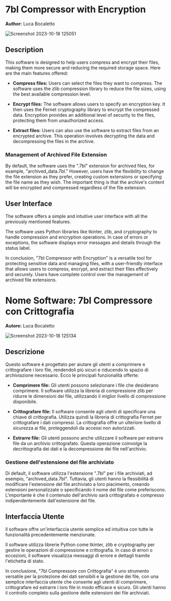 # 7bl Compressor with Encryption

**Author:** Luca Bocaletto

![Screenshot 2023-10-18 125051](https://github.com/elektronoide/7bl-Compressor-Encryption/assets/134635227/90a088c6-4786-47f9-a6f3-5d782186da04)

## Description

This software is designed to help users compress and encrypt their files, making them more secure and reducing the required storage space. Here are the main features offered:

- **Compress files:** Users can select the files they want to compress. The software uses the zlib compression library to reduce the file sizes, using the best available compression level.

- **Encrypt files:** The software allows users to specify an encryption key. It then uses the Fernet cryptography library to encrypt the compressed data. Encryption provides an additional level of security to the files, protecting them from unauthorized access.

- **Extract files:** Users can also use the software to extract files from an encrypted archive. This operation involves decrypting the data and decompressing the files in the archive.

### Management of Archived File Extension

By default, the software uses the ".7bl" extension for archived files, for example, "archived_data.7bl." However, users have the flexibility to change the file extension as they prefer, creating custom extensions or specifying the file name as they wish. The important thing is that the archive's content will be encrypted and compressed regardless of the file extension.

## User Interface

The software offers a simple and intuitive user interface with all the previously mentioned features.

The software uses Python libraries like tkinter, zlib, and cryptography to handle compression and encryption operations. In case of errors or exceptions, the software displays error messages and details through the status label.

In conclusion, "7bl Compressor with Encryption" is a versatile tool for protecting sensitive data and managing files, with a user-friendly interface that allows users to compress, encrypt, and extract their files effectively and securely. Users have complete control over the management of archived file extensions.

# Nome Software: 7bl Compressore con Crittografia

**Autore:** Luca Bocaletto

![Screenshot 2023-10-18 125134](https://github.com/elektronoide/7bl-Compressor-Encryption/assets/134635227/89101817-f4b8-4a22-9e30-5c37ab5007c3)

## Descrizione

Questo software è progettato per aiutare gli utenti a comprimere e crittografare i loro file, rendendoli più sicuri e riducendo lo spazio di archiviazione necessario. Ecco le principali funzionalità offerte:

- **Comprimere file:** Gli utenti possono selezionare i file che desiderano comprimere. Il software utilizza la libreria di compressione zlib per ridurre le dimensioni dei file, utilizzando il miglior livello di compressione disponibile.

- **Crittografare file:** Il software consente agli utenti di specificare una chiave di crittografia. Utilizza quindi la libreria di crittografia Fernet per crittografare i dati compressi. La crittografia offre un ulteriore livello di sicurezza ai file, proteggendoli da accessi non autorizzati.

- **Estrarre file:** Gli utenti possono anche utilizzare il software per estrarre file da un archivio crittografato. Questa operazione coinvolge la decrittografia dei dati e la decompressione dei file nell'archivio.

### Gestione dell'estensione del file archiviato

Di default, il software utilizza l'estensione ".7bl" per i file archiviati, ad esempio, "archived_data.7bl". Tuttavia, gli utenti hanno la flessibilità di modificare l'estensione del file archiviato a loro piacimento, creando estensioni personalizzate o specificando il nome del file come preferiscono. L'importante è che il contenuto dell'archivio sarà crittografato e compresso indipendentemente dall'estensione del file.

## Interfaccia Utente

Il software offre un'interfaccia utente semplice ed intuitiva con tutte le funzionalità precedentemente menzionate.

Il software utilizza librerie Python come tkinter, zlib e cryptography per gestire le operazioni di compressione e crittografia. In caso di errori o eccezioni, il software visualizza messaggi di errore e dettagli tramite l'etichetta di stato.

In conclusione, "7bl Compressore con Crittografia" è uno strumento versatile per la protezione dei dati sensibili e la gestione dei file, con una semplice interfaccia utente che consente agli utenti di comprimere, crittografare ed estrarre i loro file in modo efficace e sicuro. Gli utenti hanno il controllo completo sulla gestione delle estensioni dei file archiviati.
